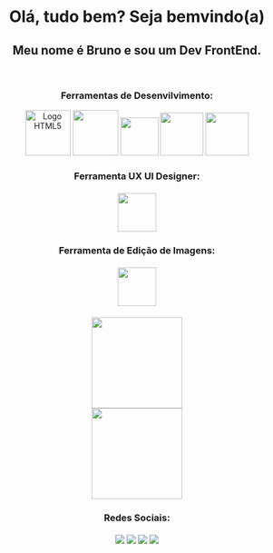  <h1 align="center";font-family="Arial, Helvetica, sans-serif;">Olá, tudo bem? Seja bemvindo(a)</h1>
    <h2 align="center"; font-family="Arial, Helvetica, sans-serif;">Meu nome é <a style="text-decoration:none;" href="https://www.linkedin.com/in/brunodyegoweb" target="_blank">Bruno</a> e sou um  Dev FrontEnd.</h2><br>
    <div align="center">
    <h3>Ferramentas de Desenvilvimento:</h3>
        <img alt="Logo HTML5" style="height:80px; width:80px;"src="https://cdn.jsdelivr.net/gh/devicons/devicon/icons/html5/html5-original-wordmark.svg" />
        <img style="height:80px; width:80px;"src="https://cdn.jsdelivr.net/gh/devicons/devicon/icons/css3/css3-original-wordmark.svg" />
        <img style="height:67px; width:67px;"src="https://cdn.jsdelivr.net/gh/devicons/devicon/icons/javascript/javascript-original.svg" />
        <img style="height:76px; width:76px;"src="https://cdn.jsdelivr.net/gh/devicons/devicon/icons/sass/sass-original.svg" />
        <img style="height:76px; width:76px;"src="https://cdn.jsdelivr.net/gh/devicons/devicon/icons/less/less-plain-wordmark.svg" />     
        </div>
    <h3 align="center"; >Ferramenta UX UI Designer:<br><br>
        <img style="height:68px; width:68px;"src="https://cdn.jsdelivr.net/gh/devicons/devicon/icons/xd/xd-line.svg" />
    <h3 align="center">Ferramenta de Edição de Imagens:<br><br> 
        <img style="height:68px; width:68px;"src="https://cdn.jsdelivr.net/gh/devicons/devicon/icons/photoshop/photoshop-line.svg" /><br><br> 
        <div align="center;">
        <a href="github.com/brunodyegoweb">
           <img height="160em" src="https://github-readme-stats.vercel.app/api?username=brunodyegoweb&count_private=true&include_all_commits=true&show_icons=true&theme=dracula&hide_border=false&show_owner=true"/>
        </a>
      </div>
      <div align="center">
      <img height="160em" src="https://github-readme-stats.vercel.app/api/top-langs/?username=brunodyegoweb&theme=dracula&hide_border=false&&layout=compact"/>
      </div>
      <h3 align="center">Redes Sociais:
        <br>
      <div align="center"><br>
        <a href="https://www.youtube.com/channel/UCES_yPOvV0HiM1DdrIr0lpQ" target="_blank"><img src="https://img.shields.io/badge/YouTube-FF0000?style=for-the-badge&logo=youtube&logoColor=white" target="_blank"></a>
        <a href="https://www.linkedin.com/in/brunodyegoweb/" target="_blank"><img src="https://img.shields.io/badge/-LinkedIn-%230077B5?style=for-the-badge&logo=linkedin&logoColor=white" target="_blank"></a>
        <a href="https://www.instagram.com/brunodyegoweb/" target="_blank"><img src="https://img.shields.io/badge/-Instagram-%23E4405F?style=for-the-badge&logo=instagram&logoColor=white" target="_blank"></a> 
        <a href="https://www.facebook.com/bruno.dyego.94"><img src="https://img.shields.io/badge/-Facebook-%230077B5?style=for-the-badge&logo=facebook&logoColor=white" target="_blank"></a>
      </div>
      <br> <br>
